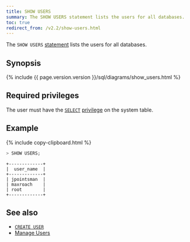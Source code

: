 ```yaml
---
title: SHOW USERS
summary: The SHOW USERS statement lists the users for all databases.
toc: true
redirect_from: /v2.2/show-users.html
---
```


The `SHOW USERS` [statement](sql-statements.html) lists the users for all databases.

## Synopsis

<div>
  {% include {{ page.version.version }}/sql/diagrams/show_users.html %}
</div>

## Required privileges

The user must have the [`SELECT`](select-clause.html) [privilege](authorization.html#assign-privileges) on the system table.

## Example

{% include copy-clipboard.html %}
~~~ sql
> SHOW USERS;
~~~

~~~
+-------------+
|  user_name  |
+-------------+
| jpointsman  |
| maxroach    |
| root        |
+-------------+
~~~

## See also

- [`CREATE USER`](create-user.html)
- [Manage Users](create-and-manage-users.html)
